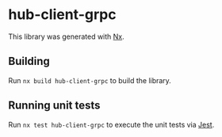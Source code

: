 # hub-client-grpc

This library was generated with [Nx](https://nx.dev).

## Building

Run `nx build hub-client-grpc` to build the library.

## Running unit tests

Run `nx test hub-client-grpc` to execute the unit tests via [Jest](https://jestjs.io).
